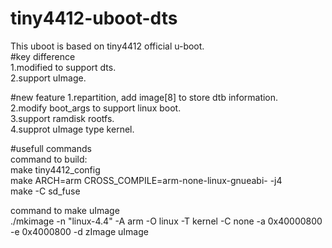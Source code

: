 tiny4412-uboot-dts
===
This uboot is based on tiny4412 official u-boot.<br>
#key difference<br>
1.modified to support dts.<br>
2.support uImage.<br>

#new feature
1.repartition, add image[8] to store dtb information.<br>
2.modify boot_args to support linux boot.<br>
3.support ramdisk rootfs.<br>
4.supprot uImage type kernel.<br>

#usefull commands<br>
command to build:<br>
make tiny4412_config<br>
make ARCH=arm CROSS_COMPILE=arm-none-linux-gnueabi- -j4<br>
make -C sd_fuse<br>

command to make uImage<br>
./mkimage -n "linux-4.4" -A arm -O linux -T kernel -C none -a 0x40000800 -e 0x4000800 -d zImage uImage<br>


